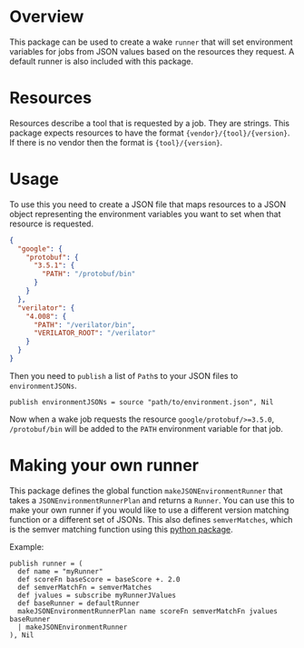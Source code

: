 # Overview
This package can be used to create a wake `runner` that will set environment
variables for jobs from JSON values based on the resources they request. A
default runner is also included with this package.

# Resources
Resources describe a tool that is requested by a job. They are strings.
This package expects resources to have the format `{vendor}/{tool}/{version}`.
If there is no vendor then the format is `{tool}/{version}`.

# Usage
To use this you need to create a JSON file that maps resources to a JSON object
representing the environment variables you want to set when that resource is
requested.
```json
{
  "google": {
    "protobuf": {
      "3.5.1": {
        "PATH": "/protobuf/bin"
      }
    }
  },
  "verilator": {
    "4.008": {
      "PATH": "/verilator/bin",
      "VERILATOR_ROOT": "/verilator"
    }
  }
}
```

Then you need to `publish` a list of `Path`s to your JSON files to `environmentJSONs`.
```wake
publish environmentJSONs = source "path/to/environment.json", Nil
```

Now when a wake job requests the resource `google/protobuf/>=3.5.0`,
`/protobuf/bin` will be added to the `PATH` environment variable for that job.


# Making your own runner
This package defines the global function `makeJSONEnvironmentRunner` that takes
a `JSONEnvironmentRunnerPlan` and returns a `Runner`. You can use this to make
your own runner if you would like to use a different version matching function
or a different set of JSONs. This also defines `semverMatches`, which is the
semver matching function using this
[python package](https://pypi.org/project/semver/).

Example:
```wake
publish runner = (
  def name = "myRunner"
  def scoreFn baseScore = baseScore +. 2.0
  def semverMatchFn = semverMatches
  def jvalues = subscribe myRunnerJValues
  def baseRunner = defaultRunner
  makeJSONEnvironmentRunnerPlan name scoreFn semverMatchFn jvalues baseRunner
  | makeJSONEnvironmentRunner
), Nil
```
